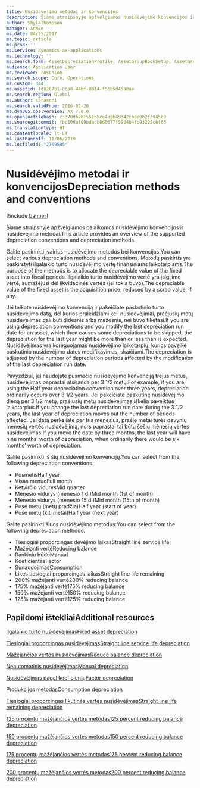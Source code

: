 ```yaml
---
title: Nusidėvėjimo metodai ir konvencijos
description: Šiame straipsnyje apžvelgiamos nusidėvėjimo konvencijos ir nusidėvėjimo metodai, kuriuos palaiko „Microsoft Dynamics 365 Finance“.
author: ShylaThompson
manager: AnnBe
ms.date: 04/25/2017
ms.topic: article
ms.prod: ''
ms.service: dynamics-ax-applications
ms.technology: ''
ms.search.form: AssetDepreciationProfile, AssetGroupBookSetup, AssetGroupDepBookSetup
audience: Application User
ms.reviewer: roschlom
ms.search.scope: Core, Operations
ms.custom: 3441
ms.assetid: 1d8267b1-86a8-44bf-8814-f56b5d45a0ae
ms.search.region: Global
ms.author: saraschi
ms.search.validFrom: 2016-02-28
ms.dyn365.ops.version: AX 7.0.0
ms.openlocfilehash: c3370db28f551b5ce4a9b49342cb0c0b2f3945c0
ms.sourcegitcommit: fbc106af09bdadb860677f590464fb93223cbf65
ms.translationtype: HT
ms.contentlocale: lt-LT
ms.lasthandoff: 11/06/2019
ms.locfileid: "2769505"
---
```

# <a name="depreciation-methods-and-conventions"></a><span data-ttu-id="a30f2-103">Nusidėvėjimo metodai ir konvencijos</span><span class="sxs-lookup"><span data-stu-id="a30f2-103">Depreciation methods and conventions</span></span>

[!include [banner](../includes/banner.md)]

<span data-ttu-id="a30f2-104">Šiame straipsnyje apžvelgiamos palaikomos nusidėvėjimo konvencijos ir nusidėvėjimo metodai.</span><span class="sxs-lookup"><span data-stu-id="a30f2-104">This article provides an overview of the supported depreciation conventions and depreciation methods.</span></span>

<span data-ttu-id="a30f2-105">Galite pasirinkti įvairius nusidėvėjimo metodus bei konvencijas.</span><span class="sxs-lookup"><span data-stu-id="a30f2-105">You can select various depreciation methods and conventions.</span></span> <span data-ttu-id="a30f2-106">Metodų paskirtis yra paskirstyti ilgalaikio turto nusidėvėjimo vertę finansiniams laikotarpiams.</span><span class="sxs-lookup"><span data-stu-id="a30f2-106">The purpose of the methods is to allocate the depreciable value of the fixed asset into fiscal periods.</span></span> <span data-ttu-id="a30f2-107">Ilgalaikio turto nusidėvėjimo vertė yra įsigijimo vertė, sumažėjusi dėl likvidacinės vertės (jei tokia buvo).</span><span class="sxs-lookup"><span data-stu-id="a30f2-107">The depreciable value of the fixed asset is the acquisition price, reduced by a scrap value, if any.</span></span> 

<span data-ttu-id="a30f2-108">Jei taikote nusidėvėjimo konvenciją ir pakeičiate paskutinio turto nusidėvėjimo datą, dėl kurios praleidžiami keli nusidėvėjimai, praėjusių metų nusidėvėjimas gali būti didesnis arba mažesnis, nei buvo tikėtasi.</span><span class="sxs-lookup"><span data-stu-id="a30f2-108">If you are using depreciation conventions and you modify the last depreciation run date for an asset, which then causes some depreciations to be skipped, the depreciation for the last year might be more than or less than is expected.</span></span> <span data-ttu-id="a30f2-109">Nusidėvėjimas yra koreguojamas nusidėvėjimo laikotarpių, kurios paveikė paskutinio nusidėvėjimo datos modifikavimas, skaičiumi.</span><span class="sxs-lookup"><span data-stu-id="a30f2-109">The depreciation is adjusted by the number of depreciation periods affected by the modification of the last depreciation run date.</span></span>

<span data-ttu-id="a30f2-110">Pavyzdžiui, jei naudojate pusmečio nusidėvėjimo konvenciją trejus metus, nusidėvėjimas paprastai atsiranda per 3 1/2 metų.</span><span class="sxs-lookup"><span data-stu-id="a30f2-110">For example, if you are using the Half year depreciation convention over three years, depreciation ordinarily occurs over 3 1/2 years.</span></span> <span data-ttu-id="a30f2-111">Jei pakeičiate paskutinę nusidėvėjimo dieną per 3 1/2 metų, praėjusių metų nusidėvėjimas iškelia paveiktus laikotarpius.</span><span class="sxs-lookup"><span data-stu-id="a30f2-111">If you change the last depreciation run date during the 3 1/2 years, the last year of depreciation moves out the number of periods affected.</span></span> <span data-ttu-id="a30f2-112">Jei datą perkeliate per tris mėnesius, praėję metai turės devynių mėnesių vertės nusidėvėjimą, nors paprastai tai būtų šešių mėnesių vertės nusidėvėjimas.</span><span class="sxs-lookup"><span data-stu-id="a30f2-112">If you move the date by three months, the last year will have nine months’ worth of depreciation, when ordinarily there would be six months’ worth of depreciation.</span></span>

<span data-ttu-id="a30f2-113">Galite pasirinkti iš šių nusidėvėjimo konvencijų.</span><span class="sxs-lookup"><span data-stu-id="a30f2-113">You can select from the following depreciation conventions.</span></span>


-   <span data-ttu-id="a30f2-114">Pusmetis</span><span class="sxs-lookup"><span data-stu-id="a30f2-114">Half year</span></span>
-   <span data-ttu-id="a30f2-115">Visas mėnuo</span><span class="sxs-lookup"><span data-stu-id="a30f2-115">Full month</span></span>
-   <span data-ttu-id="a30f2-116">Ketvirčio vidurys</span><span class="sxs-lookup"><span data-stu-id="a30f2-116">Mid quarter</span></span>
-   <span data-ttu-id="a30f2-117">Mėnesio vidurys (mėnesio 1 d.)</span><span class="sxs-lookup"><span data-stu-id="a30f2-117">Mid month (1st of month)</span></span>
-   <span data-ttu-id="a30f2-118">Mėnesio vidurys (mėnesio 15 d.)</span><span class="sxs-lookup"><span data-stu-id="a30f2-118">Mid month (15th of month)</span></span>
-   <span data-ttu-id="a30f2-119">Pusė metų (metų pradžia)</span><span class="sxs-lookup"><span data-stu-id="a30f2-119">Half year (start of year)</span></span>
-   <span data-ttu-id="a30f2-120">Pusė metų (kiti metai)</span><span class="sxs-lookup"><span data-stu-id="a30f2-120">Half year (next year)</span></span>

<span data-ttu-id="a30f2-121">Galite pasirinkti šiuos nusidėvėjimo metodus:</span><span class="sxs-lookup"><span data-stu-id="a30f2-121">You can select from the following depreciation methods.</span></span>
-   <span data-ttu-id="a30f2-122">Tiesiogiai proporcingas dėvėjimo laikas</span><span class="sxs-lookup"><span data-stu-id="a30f2-122">Straight line service life</span></span>
-   <span data-ttu-id="a30f2-123">Mažėjanti vertė</span><span class="sxs-lookup"><span data-stu-id="a30f2-123">Reducing balance</span></span>
-   <span data-ttu-id="a30f2-124">Rankiniu būdu</span><span class="sxs-lookup"><span data-stu-id="a30f2-124">Manual</span></span>
-   <span data-ttu-id="a30f2-125">Koeficientas</span><span class="sxs-lookup"><span data-stu-id="a30f2-125">Factor</span></span>
-   <span data-ttu-id="a30f2-126">Sunaudojimas</span><span class="sxs-lookup"><span data-stu-id="a30f2-126">Consumption</span></span>
-   <span data-ttu-id="a30f2-127">Likęs tiesiogiai proporcingas laikas</span><span class="sxs-lookup"><span data-stu-id="a30f2-127">Straight line life remaining</span></span>
-   <span data-ttu-id="a30f2-128">200% mažėjanti vertė</span><span class="sxs-lookup"><span data-stu-id="a30f2-128">200% reducing balance</span></span>
-   <span data-ttu-id="a30f2-129">175% mažėjanti vertė</span><span class="sxs-lookup"><span data-stu-id="a30f2-129">175% reducing balance</span></span>
-   <span data-ttu-id="a30f2-130">150% mažėjanti vertė</span><span class="sxs-lookup"><span data-stu-id="a30f2-130">150% reducing balance</span></span>
-   <span data-ttu-id="a30f2-131">125% mažėjanti vertė</span><span class="sxs-lookup"><span data-stu-id="a30f2-131">125% reducing balance</span></span>





<a name="additional-resources"></a><span data-ttu-id="a30f2-132">Papildomi ištekliai</span><span class="sxs-lookup"><span data-stu-id="a30f2-132">Additional resources</span></span>
--------

[<span data-ttu-id="a30f2-133">Ilgalaikio turto nusidėvėjimas</span><span class="sxs-lookup"><span data-stu-id="a30f2-133">Fixed asset depreciation</span></span>](fixed-asset-depreciation.md)

[<span data-ttu-id="a30f2-134">Tiesiogiai proporcingas nusidėvėjimas</span><span class="sxs-lookup"><span data-stu-id="a30f2-134">Straight line service life depreciation</span></span>](Straight-line-service-life-depreciation.md)

[<span data-ttu-id="a30f2-135">Mažėjančios vertės nusidėvėjimas</span><span class="sxs-lookup"><span data-stu-id="a30f2-135">Reduce balance depreciation</span></span>](reduce-balance-depreciation.md)

[<span data-ttu-id="a30f2-136">Neautomatinis nusidėvėjimas</span><span class="sxs-lookup"><span data-stu-id="a30f2-136">Manual depreciation</span></span>](manual-depreciation.md)

[<span data-ttu-id="a30f2-137">Nusidėvėjimas pagal koeficientą</span><span class="sxs-lookup"><span data-stu-id="a30f2-137">Factor depreciation</span></span>](factor-depreciation.md)

[<span data-ttu-id="a30f2-138">Produkcijos metodas</span><span class="sxs-lookup"><span data-stu-id="a30f2-138">Consumption depreciation</span></span>](consumption-depreciation.md)

[<span data-ttu-id="a30f2-139">Tiesiogiai proporcingas likutinės vertės nusidėvėjimas</span><span class="sxs-lookup"><span data-stu-id="a30f2-139">Straight line life remaining depreciation</span></span>](straight-line-life-remaining-depreciation.md)

[<span data-ttu-id="a30f2-140">125 procentų mažėjančios vertės metodas</span><span class="sxs-lookup"><span data-stu-id="a30f2-140">125 percent reducing balance depreciation</span></span>](125-percent-reducing-balance-depreciation.md)

[<span data-ttu-id="a30f2-141">150 procentų mažėjančios vertės metodas</span><span class="sxs-lookup"><span data-stu-id="a30f2-141">150 percent reducing balance depreciation</span></span>](150-percent-reducing-balance-depreciation.md)

[<span data-ttu-id="a30f2-142">175 procentų mažėjančios vertės metodas</span><span class="sxs-lookup"><span data-stu-id="a30f2-142">175 percent reducing balance depreciation</span></span>](175-percent-reducing-balance-depreciation.md)

[<span data-ttu-id="a30f2-143">200 procentų mažėjančios vertės metodas</span><span class="sxs-lookup"><span data-stu-id="a30f2-143">200 percent reducing balance depreciation</span></span>](200-percent-reducing-balance-depreciation.md)



